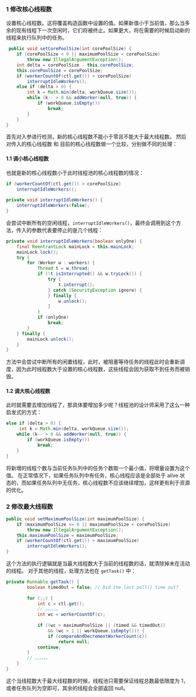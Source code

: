 ### 1 修改核心线程数
设置核心线程数。这将覆盖构造函数中设置的值。如果新值小于当前值，那么当多余的现有线程下一次空闲时，它们将被终止。如果更大，将在需要的时候启动新的线程来执行队列中的任务。
```java
 public void setCorePoolSize(int corePoolSize) {  
    if (corePoolSize < 0 || maximumPoolSize < corePoolSize)  
        throw new IllegalArgumentException();  
    int delta = corePoolSize - this.corePoolSize;  
    this.corePoolSize = corePoolSize;  
    if (workerCountOf(ctl.get()) > corePoolSize)  
        interruptIdleWorkers();  
    else if (delta > 0) {   
        int k = Math.min(delta, workQueue.size());  
        while (k-- > 0 && addWorker(null, true)) {  
            if (workQueue.isEmpty())  
                break;  
        }  
    }  
}
```
首先对入参进行检测，新的核心线程数不能小于零且不能大于最大线程数。
然后对传入的核心线程数 和 目前的核心线程数做一个比较，分别做不同的处理：
#### 1.1 调小核心线程数
也就是新的核心线程数小于此时线程池的核心线程数的情况：
```java
if (workerCountOf(ctl.get()) > corePoolSize)  
	interruptIdleWorkers();  
	
private void interruptIdleWorkers() {  
    interruptIdleWorkers(false);  
}
```
会尝试中断所有的空闲线程，`interruptIdleWorkers()`，最终会调用到这个方法，传入的参数代表要停止的是几个线程：
```java
private void interruptIdleWorkers(boolean onlyOne) {  
    final ReentrantLock mainLock = this.mainLock;  
    mainLock.lock();  
    try {  
        for (Worker w : workers) {  
            Thread t = w.thread;  
            if (!t.isInterrupted() && w.tryLock()) {  
                try {  
                    t.interrupt();  
                } catch (SecurityException ignore) {  
                } finally {  
                    w.unlock();  
                }  
            }  
            if (onlyOne)  
                break;  
        }  
    } finally {  
        mainLock.unlock();  
    }  
}
```
方法中会尝试中断所有的闲置线程，此时，被阻塞等待任务的线程此时会重新调度，因为此时线程数大于设置的核心线程数，这些线程会因为获取不到任务而被销毁。
#### 1.2 调大核心线程数
此时就需要去增加线程了，那具体要增加多少呢？线程池的设计师采用了这么一种启发式的方式：
```java
else if (delta > 0) {        
	 int k = Math.min(delta, workQueue.size());  
	while (k-- > 0 && addWorker(null, true)) {  
		if (workQueue.isEmpty())  
			break;  
	}  
}  
```
将新增的线程个数与当前任务队列中的任务个数取一个最小值，将增量设置为这个值。
在正常情况下，如果任务队列中有任务，核心线程应该是全部处于 alive 状态的，而如果任务队列中无任务，核心线程数不应该继续增加，这样更有利于资源的优化。
### 2 修改最大线程数
```java
public void setMaximumPoolSize(int maximumPoolSize) {  
    if (maximumPoolSize <= 0 || maximumPoolSize < corePoolSize)  
        throw new IllegalArgumentException();  
    this.maximumPoolSize = maximumPoolSize;  
    if (workerCountOf(ctl.get()) > maximumPoolSize)  
        interruptIdleWorkers();  
}
```
这个方法的执行逻辑就是当最大线程数大于当前的线程数的话，就清除掉未在活动的线程。
对于其他的线程，处理方法也在 `getTask()` 中：
```java
private Runnable getTask() {  
		boolean timedOut = false; // Did the last poll() time out?  
		
		for (;;) {  
			int c = ctl.get();  
			// 。。。。。。
			int wc = workerCountOf(c);  
			
			if ((wc > maximumPoolSize || (timed && timedOut))  
				&& (wc > 1 || workQueue.isEmpty())) {  
				if (compareAndDecrementWorkerCount(c))  
					return null;  
			continue;  
		}  
		// 。。。。。。
	}  
}
```
这个当线程数大于最大线程数的时候，线程池只需要保证线程总数最低限度为 1，或者任务队列为空即可，其余的线程会全部返回 null。